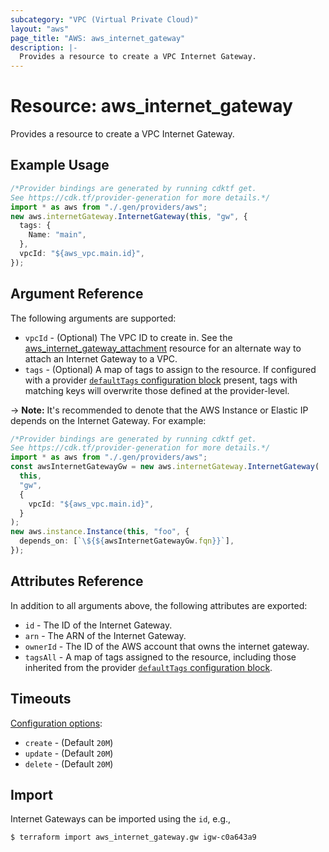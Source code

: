 ```yaml
---
subcategory: "VPC (Virtual Private Cloud)"
layout: "aws"
page_title: "AWS: aws_internet_gateway"
description: |-
  Provides a resource to create a VPC Internet Gateway.
---
```


# Resource: aws\_internet\_gateway

Provides a resource to create a VPC Internet Gateway.

## Example Usage

```typescript
/*Provider bindings are generated by running cdktf get.
See https://cdk.tf/provider-generation for more details.*/
import * as aws from "./.gen/providers/aws";
new aws.internetGateway.InternetGateway(this, "gw", {
  tags: {
    Name: "main",
  },
  vpcId: "${aws_vpc.main.id}",
});

```

## Argument Reference

The following arguments are supported:

* `vpcId` - (Optional) The VPC ID to create in.  See the [aws\_internet\_gateway\_attachment](internet_gateway_attachment.html) resource for an alternate way to attach an Internet Gateway to a VPC.
* `tags` - (Optional) A map of tags to assign to the resource. If configured with a provider [`defaultTags` configuration block](https://registry.terraform.io/providers/hashicorp/aws/latest/docs#default_tags-configuration-block) present, tags with matching keys will overwrite those defined at the provider-level.

\-> **Note:** It's recommended to denote that the AWS Instance or Elastic IP depends on the Internet Gateway. For example:

```typescript
/*Provider bindings are generated by running cdktf get.
See https://cdk.tf/provider-generation for more details.*/
import * as aws from "./.gen/providers/aws";
const awsInternetGatewayGw = new aws.internetGateway.InternetGateway(
  this,
  "gw",
  {
    vpcId: "${aws_vpc.main.id}",
  }
);
new aws.instance.Instance(this, "foo", {
  depends_on: [`\${${awsInternetGatewayGw.fqn}}`],
});

```

## Attributes Reference

In addition to all arguments above, the following attributes are exported:

* `id` - The ID of the Internet Gateway.
* `arn` - The ARN of the Internet Gateway.
* `ownerId` - The ID of the AWS account that owns the internet gateway.
* `tagsAll` - A map of tags assigned to the resource, including those inherited from the provider [`defaultTags` configuration block](https://registry.terraform.io/providers/hashicorp/aws/latest/docs#default_tags-configuration-block).

## Timeouts

[Configuration options](https://developer.hashicorp.com/terraform/language/resources/syntax#operation-timeouts):

* `create` - (Default `20M`)
* `update` - (Default `20M`)
* `delete` - (Default `20M`)

## Import

Internet Gateways can be imported using the `id`, e.g.,

```console
$ terraform import aws_internet_gateway.gw igw-c0a643a9
```

